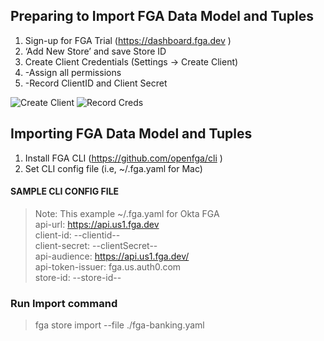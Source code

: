 ## Preparing to Import FGA Data Model and Tuples
1. Sign-up for FGA Trial (https://dashboard.fga.dev )  <br>
2. ‘Add New Store’ and save Store ID  <br>
3. Create Client Credentials (Settings -> Create Client)  <br>
4. -Assign all permissions <br>
5. -Record ClientID and Client Secret <br>

![Create Client](https://github.com/adamdrayer/fga-banking-sample/assets/48683398/9f79bf30-a064-48c1-a770-a8845e31abdf)
![Record Creds](https://github.com/adamdrayer/fga-banking-sample/assets/48683398/d5c918f3-31df-438e-b35d-bf6c9e05bf7d)

## Importing FGA Data Model and Tuples  <br>
1. Install FGA CLI (https://github.com/openfga/cli )  <br>
2. Set CLI config file (i.e, ~/.fga.yaml for Mac)  <br>

#### SAMPLE CLI CONFIG FILE  <br>
> Note: This example ~/.fga.yaml for Okta FGA <br>
> api-url: https://api.us1.fga.dev <br>
> client-id: --clientid-- <br>
> client-secret: --clientSecret-- <br>
> api-audience: https://api.us1.fga.dev/ <br>
> api-token-issuer: fga.us.auth0.com <br>
> store-id: --store-id-- <br>

### Run Import command
> fga store import --file ./fga-banking.yaml <br>

